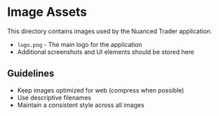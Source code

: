 # Image Assets

This directory contains images used by the Nuanced Trader application.

- `logo.png` - The main logo for the application
- Additional screenshots and UI elements should be stored here

## Guidelines

- Keep images optimized for web (compress when possible)
- Use descriptive filenames
- Maintain a consistent style across all images 
